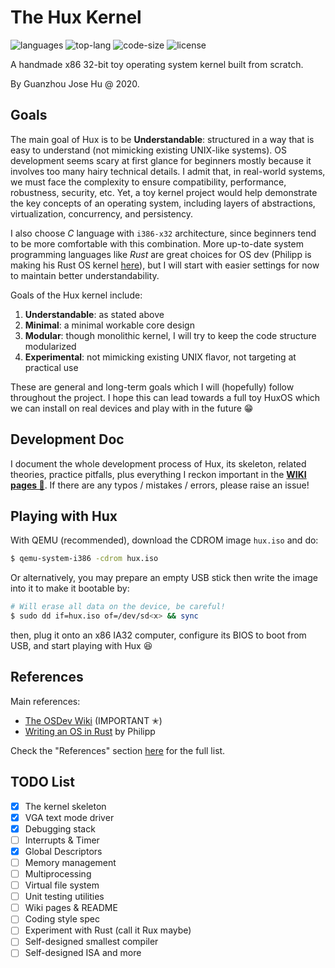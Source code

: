 # The Hux Kernel

![languages](https://img.shields.io/github/languages/count/josehu07/hux-kernel?color=green)
![top-lang](https://img.shields.io/github/languages/top/josehu07/hux-kernel?color=orange)
![code-size](https://img.shields.io/github/languages/code-size/josehu07/hux-kernel?color=lightgrey)
![license](https://img.shields.io/github/license/josehu07/hux-kernel)

A handmade x86 32-bit toy operating system kernel built from scratch.

By Guanzhou Jose Hu @ 2020.


## Goals

The main goal of Hux is to be **Understandable**: structured in a way that is easy to understand (not mimicking existing UNIX-like systems). OS development seems scary at first glance for beginners mostly because it involves too many hairy technical details. I admit that, in real-world systems, we must face the complexity to ensure compatibility, performance, robustness, security, etc. Yet, a toy kernel project would help demonstrate the key concepts of an operating system, including layers of abstractions, virtualization, concurrency, and persistency.

I also choose *C* language with `i386-x32` architecture, since beginners tend to be more comfortable with this combination. More up-to-date system programming languages like *Rust* are great choices for OS dev (Philipp is making his Rust OS kernel [here](https://os.phil-opp.com/)), but I will start with easier settings for now to maintain better understandability.

Goals of the Hux kernel include:

1. **Understandable**: as stated above
2. **Minimal**: a minimal workable core design
3. **Modular**: though monolithic kernel, I will try to keep the code structure modularized
4. **Experimental**: not mimicking existing UNIX flavor, not targeting at practical use

These are general and long-term goals which I will (hopefully) follow throughout the project. I hope this can lead towards a full toy HuxOS which we can install on real devices and play with in the future 😁


## Development Doc

I document the whole development process of Hux, its skeleton, related theories, practice pitfalls, plus everything I reckon important in the [**WIKI pages 📝**](https://github.com/hgz12345ssdlh/hux-kernel/wiki). If there are any typos / mistakes / errors, please raise an issue!


## Playing with Hux

With QEMU (recommended), download the CDROM image `hux.iso` and do:

```bash
$ qemu-system-i386 -cdrom hux.iso
```

Or alternatively, you may prepare an empty USB stick then write the image into it to make it bootable by:

```bash
# Will erase all data on the device, be careful!
$ sudo dd if=hux.iso of=/dev/sd<x> && sync
```

then, plug it onto an x86 IA32 computer, configure its BIOS to boot from USB, and start playing with Hux 😆


## References

Main references:

- [The OSDev Wiki](https://wiki.osdev.org/) (IMPORTANT ✭)
- [Writing an OS in Rust](https://os.phil-opp.com/) by Philipp

Check the "References" section [here](https://github.com/hgz12345ssdlh/hux-kernel/wiki/1.-Prerequisite-Readings) for the full list.


## TODO List

- [x] The kernel skeleton
- [x] VGA text mode driver
- [x] Debugging stack
- [ ] Interrupts & Timer
- [x] Global Descriptors
- [ ] Memory management
- [ ] Multiprocessing
- [ ] Virtual file system
- [ ] Unit testing utilities
- [ ] Wiki pages & README
- [ ] Coding style spec
- [ ] Experiment with Rust (call it Rux maybe)
- [ ] Self-designed smallest compiler
- [ ] Self-designed ISA and more
